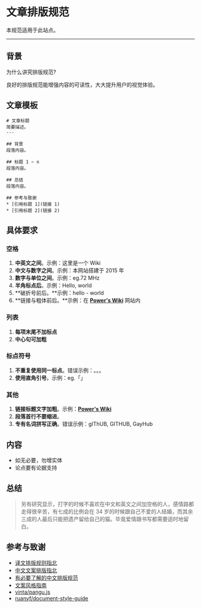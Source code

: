 # 文章排版规范

本规范适用于此站点。

---

## 背景


为什么讲究排版规范?

良好的排版规范能增强内容的可读性，大大提升用户的视觉体验。



## 文章模板


```
# 文章标题
简要描述。
---

## 背景
段落内容。

## 标题 1 ~ n
段落内容。

## 总结
段落内容。

## 参考与致谢
* [引用标题 1](链接 1)
* [引用标题 2](链接 2)

```



## 具体要求

### 空格
1. **中英文之间**。示例：这里是一个 Wiki
2. **中文与数字之间**。示例：本网站搭建于 2015 年
3. **数字与单位之间**。示例：eg.72 MHz
4. **半角标点后**。示例：Hello, world
5. **破折号前后。**示例：hello - world
6. **链接与粗体前后。**示例：在 [**Power's Wiki**](https://wiki-power.com) 网站内

### 列表

1. **每项末尾不加标点**
2. **中心句可加粗**

### 标点符号

1. **不重复使用同一标点**。错误示例：。。。
2. **使用直角引号**。示例：eg.「」

### 其他

1. **链接标题文字加粗**。示例：[**Power's Wiki**](https://wiki-power.com)
2. **段落首行不要缩进**。
3. **专有名词拼写正确**。错误示例：gIThUB, GITHUB, GayHub




## 内容

* 如无必要，勿增实体
* 论点要有论据支持



## 总结

> 另有研究显示，打字的时候不喜欢在中文和英文之间加空格的人，感情路都走得很辛苦，有七成的比例会在 34 岁的时候跟自己不爱的人结婚，而其余三成的人最后只能把遗产留给自己的猫。毕竟爱情跟书写都需要适时地留白。



## 参考与致谢

* [译文排版规则指北](https://github.com/xitu/gold-miner/wiki/%E8%AF%91%E6%96%87%E6%8E%92%E7%89%88%E8%A7%84%E5%88%99%E6%8C%87%E5%8C%97)
* [中文文案排版指北](https://github.com/mzlogin/chinese-copywriting-guidelines)
* [有必要了解的中文排版规范](https://www.jianshu.com/p/fe97e3f2cda9)
* [文案风格指南](https://open.leancloud.cn/copywriting-style-guide/)
* [vinta/pangu.js](https://github.com/vinta/pangu.js)
* [ruanyf/document-style-guide](https://github.com/ruanyf/document-style-guide)

